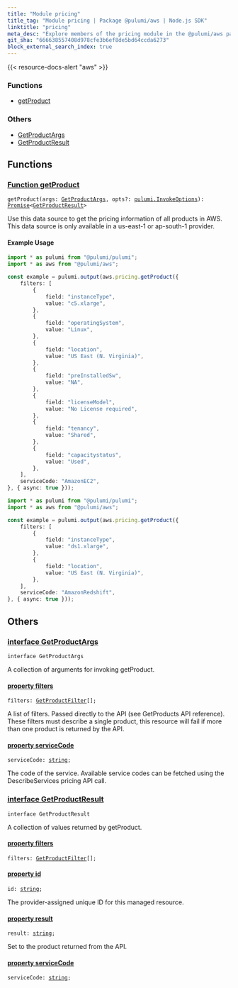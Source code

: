 ```yaml
---
title: "Module pricing"
title_tag: "Module pricing | Package @pulumi/aws | Node.js SDK"
linktitle: "pricing"
meta_desc: "Explore members of the pricing module in the @pulumi/aws package."
git_sha: "666638557408d978cfe3b6ef8de5bd64ccda6273"
block_external_search_index: true
---
```


<!-- WARNING: this page was generated by a tool. Do not edit it by hand. -->
<!-- To change it, please see https://github.com/pulumi/docs/tree/master/tools/tscdocgen. -->

{{< resource-docs-alert "aws" >}}





<h3>Functions</h3>
<ul class="api">
    <li><a href="#getProduct"><span class="symbol function"></span>getProduct</a></li>
</ul>

<h3>Others</h3>
<ul class="api">
    <li><a href="#GetProductArgs"><span class="symbol api"></span>GetProductArgs</a></li>
    <li><a href="#GetProductResult"><span class="symbol api"></span>GetProductResult</a></li>
</ul>



<h2 id="functions">Functions</h2>
<h3 class="pdoc-module-header" id="getProduct" data-link-title="getProduct">
    <a href="https://github.com/pulumi/pulumi-aws/blob/666638557408d978cfe3b6ef8de5bd64ccda6273/sdk/nodejs/pricing/getProduct.ts#L73">
        Function <strong>getProduct</strong>
    </a>
</h3>


<pre class="highlight"><code><span class='kd'></span>getProduct(args: <a href='#GetProductArgs'>GetProductArgs</a>, opts?: <a href='/docs/reference/pkg/nodejs/pulumi/pulumi/#InvokeOptions'>pulumi.InvokeOptions</a>): <a href='https://developer.mozilla.org/en-US/docs/Web/JavaScript/Reference/Global_Objects/Promise'>Promise</a>&lt;<a href='#GetProductResult'>GetProductResult</a>&gt;</code></pre>


Use this data source to get the pricing information of all products in AWS.
This data source is only available in a us-east-1 or ap-south-1 provider.

#### Example Usage

```typescript
import * as pulumi from "@pulumi/pulumi";
import * as aws from "@pulumi/aws";

const example = pulumi.output(aws.pricing.getProduct({
    filters: [
        {
            field: "instanceType",
            value: "c5.xlarge",
        },
        {
            field: "operatingSystem",
            value: "Linux",
        },
        {
            field: "location",
            value: "US East (N. Virginia)",
        },
        {
            field: "preInstalledSw",
            value: "NA",
        },
        {
            field: "licenseModel",
            value: "No License required",
        },
        {
            field: "tenancy",
            value: "Shared",
        },
        {
            field: "capacitystatus",
            value: "Used",
        },
    ],
    serviceCode: "AmazonEC2",
}, { async: true }));
```

```typescript
import * as pulumi from "@pulumi/pulumi";
import * as aws from "@pulumi/aws";

const example = pulumi.output(aws.pricing.getProduct({
    filters: [
        {
            field: "instanceType",
            value: "ds1.xlarge",
        },
        {
            field: "location",
            value: "US East (N. Virginia)",
        },
    ],
    serviceCode: "AmazonRedshift",
}, { async: true }));
```


<h2 id="apis">Others</h2>
<h3 class="pdoc-module-header" id="GetProductArgs" data-link-title="GetProductArgs">
    <a href="https://github.com/pulumi/pulumi-aws/blob/666638557408d978cfe3b6ef8de5bd64ccda6273/sdk/nodejs/pricing/getProduct.ts#L90">
        interface <strong>GetProductArgs</strong>
    </a>
</h3>

<pre class="highlight"><code><span class='kr'>interface</span> <span class='nx'>GetProductArgs</span></code></pre>

A collection of arguments for invoking getProduct.

<h4 class="pdoc-member-header" id="GetProductArgs-filters">
<a class="pdoc-child-name" href="https://github.com/pulumi/pulumi-aws/blob/666638557408d978cfe3b6ef8de5bd64ccda6273/sdk/nodejs/pricing/getProduct.ts#L94">property <b>filters</b></a>
</h4>

<pre class="highlight"><code><span class='kd'></span>filters: <a href='/docs/reference/pkg/nodejs/pulumi/aws/types/input/#GetProductFilter'>GetProductFilter</a>[];</code></pre>

A list of filters. Passed directly to the API (see GetProducts API reference). These filters must describe a single product, this resource will fail if more than one product is returned by the API.

<h4 class="pdoc-member-header" id="GetProductArgs-serviceCode">
<a class="pdoc-child-name" href="https://github.com/pulumi/pulumi-aws/blob/666638557408d978cfe3b6ef8de5bd64ccda6273/sdk/nodejs/pricing/getProduct.ts#L98">property <b>serviceCode</b></a>
</h4>

<pre class="highlight"><code><span class='kd'></span>serviceCode: <span class='kd'><a href='https://developer.mozilla.org/en-US/docs/Web/JavaScript/Reference/Global_Objects/String'>string</a></span>;</code></pre>

The code of the service. Available service codes can be fetched using the DescribeServices pricing API call.

<h3 class="pdoc-module-header" id="GetProductResult" data-link-title="GetProductResult">
    <a href="https://github.com/pulumi/pulumi-aws/blob/666638557408d978cfe3b6ef8de5bd64ccda6273/sdk/nodejs/pricing/getProduct.ts#L104">
        interface <strong>GetProductResult</strong>
    </a>
</h3>

<pre class="highlight"><code><span class='kr'>interface</span> <span class='nx'>GetProductResult</span></code></pre>

A collection of values returned by getProduct.

<h4 class="pdoc-member-header" id="GetProductResult-filters">
<a class="pdoc-child-name" href="https://github.com/pulumi/pulumi-aws/blob/666638557408d978cfe3b6ef8de5bd64ccda6273/sdk/nodejs/pricing/getProduct.ts#L105">property <b>filters</b></a>
</h4>

<pre class="highlight"><code><span class='kd'></span>filters: <a href='/docs/reference/pkg/nodejs/pulumi/aws/types/output/#GetProductFilter'>GetProductFilter</a>[];</code></pre>
<h4 class="pdoc-member-header" id="GetProductResult-id">
<a class="pdoc-child-name" href="https://github.com/pulumi/pulumi-aws/blob/666638557408d978cfe3b6ef8de5bd64ccda6273/sdk/nodejs/pricing/getProduct.ts#L109">property <b>id</b></a>
</h4>

<pre class="highlight"><code><span class='kd'></span>id: <span class='kd'><a href='https://developer.mozilla.org/en-US/docs/Web/JavaScript/Reference/Global_Objects/String'>string</a></span>;</code></pre>

The provider-assigned unique ID for this managed resource.

<h4 class="pdoc-member-header" id="GetProductResult-result">
<a class="pdoc-child-name" href="https://github.com/pulumi/pulumi-aws/blob/666638557408d978cfe3b6ef8de5bd64ccda6273/sdk/nodejs/pricing/getProduct.ts#L113">property <b>result</b></a>
</h4>

<pre class="highlight"><code><span class='kd'></span>result: <span class='kd'><a href='https://developer.mozilla.org/en-US/docs/Web/JavaScript/Reference/Global_Objects/String'>string</a></span>;</code></pre>

Set to the product returned from the API.

<h4 class="pdoc-member-header" id="GetProductResult-serviceCode">
<a class="pdoc-child-name" href="https://github.com/pulumi/pulumi-aws/blob/666638557408d978cfe3b6ef8de5bd64ccda6273/sdk/nodejs/pricing/getProduct.ts#L114">property <b>serviceCode</b></a>
</h4>

<pre class="highlight"><code><span class='kd'></span>serviceCode: <span class='kd'><a href='https://developer.mozilla.org/en-US/docs/Web/JavaScript/Reference/Global_Objects/String'>string</a></span>;</code></pre>
